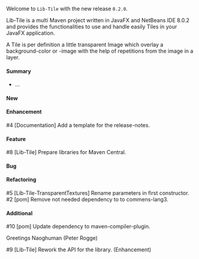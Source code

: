 Welcome to `Lib-Tile` with the new release `0.2.0`.

Lib-Tile is a multi Maven project written in JavaFX and NetBeans IDE 8.0.2 and 
provides the functionalities to use and handle easily Tiles in your JavaFX 
application.

A Tile is per definition a little transparent Image which overlay a 
background-color or -image with the help of repetitions from the image in a 
layer.



#### Summary
* ...



#### New



#### Enhancement
#4 [Documentation] Add a template for the release-notes.



#### Feature
#8 [Lib-Tile] Prepare libraries for Maven Central.



#### Bug



#### Refactoring
#5 [Lib-Tile-TransparentTextures] Rename parameters in first constructor.
#2 [pom] Remove not needed dependency to to commens-lang3.



#### Additional
#10 [pom] Update dependency to maven-compiler-plugin.



Greetings
Naoghuman (Peter Rogge)



[//]: # (Issues which will be integrated in this release)
#9 [Lib-Tile] Rework the API for the library. (Enhancement)



[//]: # (Links)

